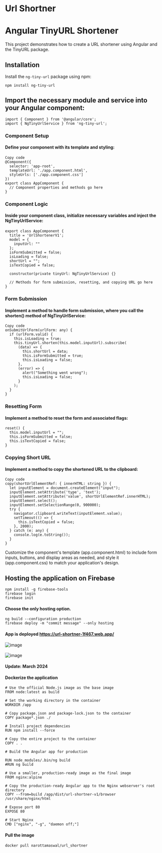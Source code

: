 # Url Shortner

# Angular TinyURL Shortener

This project demonstrates how to create a URL shortener using Angular and the TinyURL package.

## Installation

Install the `ng-tiny-url` package using npm:

```=
npm install ng-tiny-url
```


## Import the necessary module and service into your Angular component:

```
import { Component } from '@angular/core';
import { NgTinyUrlService } from 'ng-tiny-url';
```

### Component Setup
#### Define your component with its template and styling:

```
Copy code
@Component({
  selector: 'app-root',
  templateUrl: './app.component.html',
  styleUrls: ['./app.component.css']
})
export class AppComponent {
  // Component properties and methods go here
}

```


### Component Logic
#### Inside your component class, initialize necessary variables and inject the NgTinyUrlService:

```
export class AppComponent {
  title = 'UrlShortenerV1';
  model = {
    inputUrl: ""
  };
  isFormSubmitted = false;
  isLoading = false;
  shortUrl = "";
  isTextCopied = false;

  constructor(private tinyUrl: NgTinyUrlService) {}

  // Methods for form submission, resetting, and copying URL go here
}
```
### Form Submission
#### Implement a method to handle form submission, where you call the shorten() method of NgTinyUrlService:

```
Copy code
onSubmitUrlForm(urlForm: any) {
  if (urlForm.valid) {
    this.isLoading = true;
    this.tinyUrl.shorten(this.model.inputUrl).subscribe(
      (data) => {
        this.shortUrl = data;
        this.isFormSubmitted = true;
        this.isLoading = false;
      },
      (error) => {
        alert("Something went wrong");
        this.isLoading = false;
      }
    );
  }
}

```

### Resetting Form
#### Implement a method to reset the form and associated flags:

```
reset() {
  this.model.inputUrl = "";
  this.isFormSubmitted = false;
  this.isTextCopied = false;
}
```
### Copying Short URL
#### Implement a method to copy the shortened URL to the clipboard:

```
Copy code
copy(shortUrlElementRef: { innerHTML: string }) {
  let inputElement = document.createElement("input");
  inputElement.setAttribute('type', 'text');
  inputElement.setAttribute('value', shortUrlElementRef.innerHTML);
  inputElement.select();
  inputElement.setSelectionRange(0, 900000);
  try {
    navigator.clipboard.writeText(inputElement.value);
    setTimeout(() => {
      this.isTextCopied = false;
    }, 2000);
  } catch (e: any) {
    console.log(e.toString());
  }
}
```
Customize the component's template (app.component.html) to include form inputs, buttons, and display areas as needed, and style it (app.component.css) to match your application's design.

## Hosting the application on Firebase
```
npm install -g firebase-tools
firebase login
firebase init
```

#### Choose the only hosting option.
```
ng build --configuration production
firebase deploy -m "commit message" --only hosting
```
#### App is deployed  <a href="https://url-shortner-1f467.web.app/" >https://url-shortner-1f467.web.app/ </a> </br>
![image](https://github.com/narottamaswal/url-shortner-v1/assets/65083220/204cc42c-19cc-4897-aadb-1552f5a9e84a) </br></br>
![image](https://github.com/narottamaswal/url-shortner-v1/assets/65083220/72e3e781-f673-4355-9710-a6d21cd5d67c)


#### Update: March 2024
#### Dockerize the application
```
# Use the official Node.js image as the base image
FROM node:latest as build

# Set the working directory in the container
WORKDIR /app

# Copy package.json and package-lock.json to the container
COPY package*.json ./

# Install project dependencies
RUN npm install --force

# Copy the entire project to the container
COPY . .

# Build the Angular app for production

RUN node_modules/.bin/ng build
#RUN ng build

# Use a smaller, production-ready image as the final image
FROM nginx:alpine

# Copy the production-ready Angular app to the Nginx webserver's root directory
COPY --from=build /app/dist/url-shortner-v1/browser /usr/share/nginx/html

# Expose port 80
EXPOSE 80

# Start Nginx
CMD ["nginx", "-g", "daemon off;"]
```

#### Pull the image
```
docker pull narottamaswal/url_shortner
```





